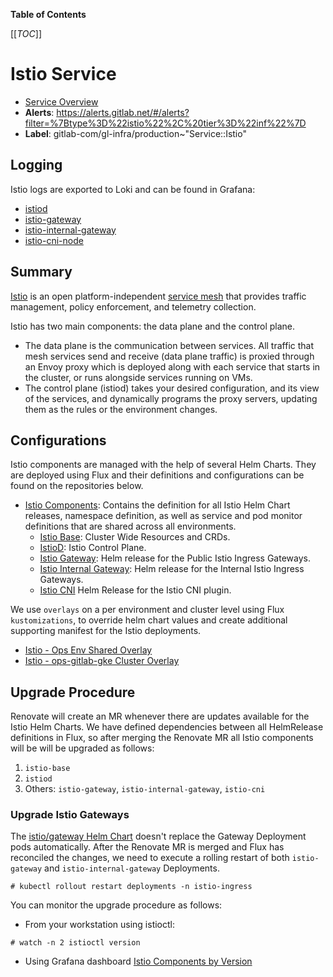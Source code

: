 <!-- MARKER: do not edit this section directly. Edit services/service-catalog.yml then run scripts/generate-docs -->

**Table of Contents**

[[_TOC_]]

# Istio Service

* [Service Overview](https://dashboards.gitlab.net/d/istio-istio_control_plane/istio-istio-control-plane-dashboard)
* **Alerts**: <https://alerts.gitlab.net/#/alerts?filter=%7Btype%3D%22istio%22%2C%20tier%3D%22inf%22%7D>
* **Label**: gitlab-com/gl-infra/production~"Service::Istio"

## Logging

Istio logs are exported to Loki and can be found in Grafana:

* [istiod](https://dashboards.gitlab.net/goto/thvr5ISSR?orgId=1)
* [istio-gateway](https://dashboards.gitlab.net/goto/OAw6cISSR?orgId=1)
* [istio-internal-gateway](https://dashboards.gitlab.net/goto/IdERpIISR?orgId=1)
* [istio-cni-node](https://dashboards.gitlab.net/goto/sdWmpISSg?orgId=1)

<!-- END_MARKER -->

## Summary

[Istio](https://istio.io/latest/about/service-mesh/#what-is-istio) is an open platform-independent [service mesh](https://istio.io/latest/about/service-mesh/#what-is-a-service-mesh) that provides traffic management, policy enforcement, and telemetry collection.

Istio has two main components: the data plane and the control plane.

* The data plane is the communication between services. All traffic that mesh services send and receive (data plane traffic) is proxied through an Envoy proxy which is deployed along with each service that starts in the cluster, or runs alongside services running on VMs.
* The control plane (istiod) takes your desired configuration, and its view of the services, and dynamically programs the proxy servers, updating them as the rules or the environment changes.

## Configurations

Istio components are managed with the help of several Helm Charts. They are deployed using Flux and their definitions and configurations can be found on the repositories below.

* [Istio Components](https://gitlab.com/gitlab-com/gl-infra/k8s-mgmt/components/-/tree/main/istio): Contains the definition for all Istio Helm Chart releases, namespace definition, as well as service and pod monitor definitions that are shared across all environments.
  * [Istio Base](https://gitlab.com/gitlab-com/gl-infra/k8s-mgmt/components/-/blob/main/istio/base.yaml): Cluster Wide Resources and CRDs.
  * [IstioD](https://gitlab.com/gitlab-com/gl-infra/k8s-mgmt/components/-/blob/main/istio/istiod.yaml): Istio Control Plane.
  * [Istio Gateway](https://gitlab.com/gitlab-com/gl-infra/k8s-mgmt/components/-/blob/main/istio/istio-ingress.yaml): Helm release for the Public Istio Ingress Gateways.
  * [Istio Internal Gateway](https://gitlab.com/gitlab-com/gl-infra/k8s-mgmt/components/-/blob/main/istio/istio-internal-ingress.yaml): Helm release for the Internal Istio Ingress Gateways.
  * [Istio CNI](https://gitlab.com/gitlab-com/gl-infra/k8s-mgmt/components/-/blob/main/istio/cni.yaml) Helm Release for the Istio CNI plugin.

We use `overlays` on a per environment and cluster level using Flux `kustomizations`, to override helm chart values and create additional supporting manifest for the Istio deployments.

* [Istio - Ops Env Shared Overlay](https://gitlab.com/gitlab-com/gl-infra/k8s-mgmt/tenants/reliability/-/tree/main/overlays/gke/gitlab-ops/shared/istio)
* [Istio - ops-gitlab-gke Cluster Overlay](https://gitlab.com/gitlab-com/gl-infra/k8s-mgmt/tenants/reliability/-/tree/main/overlays/gke/gitlab-ops/us-east1/ops-gitlab-gke/istio)

## Upgrade Procedure

Renovate will create an MR whenever there are updates available for the Istio Helm Charts. We have defined dependencies between all HelmRelease definitions in Flux, so after merging the Renovate MR all Istio components will be will be upgraded as follows:

 1. `istio-base`
 1. `istiod`
 1. Others: `istio-gateway`, `istio-internal-gateway`, `istio-cni`

### Upgrade Istio Gateways

The [istio/gateway Helm Chart](https://artifacthub.io/packages/helm/istio-official/gateway) doesn't replace the Gateway Deployment pods automatically. After the Renovate MR is merged and Flux has reconciled the changes, we need to execute a rolling restart of both `istio-gateway` and `istio-internal-gateway` Deployments.

```
# kubectl rollout restart deployments -n istio-ingress
```

You can monitor the upgrade procedure as follows:

* From your workstation using istioctl:

```
# watch -n 2 istioctl version
```

* Using Grafana dashboard [Istio Components by Version](https://dashboards.gitlab.net/d/istio-istio_mesh/istio3a-istio-mesh-dashboard?orgId=1&refresh=5m&viewPanel=111&var-datasource=default&var-environment=ops)

<!-- ## Architecture -->

<!-- ## Performance -->

<!-- ## Scalability -->

<!-- ## Availability -->

<!-- ## Durability -->

<!-- ## Security/Compliance -->

<!-- ## Monitoring/Alerting -->

<!-- ## Links to further Documentation -->
